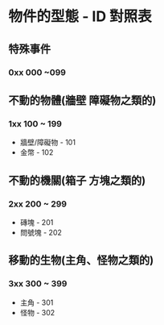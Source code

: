 # 物件的型態 - ID 對照表

## 特殊事件
### 0xx 000 ~099


## 不動的物體(牆壁 障礙物之類的)
### 1xx 100 ~ 199
* 牆壁/障礙物 - 101
* 金幣 - 102


## 不動的機關(箱子 方塊之類的)
### 2xx 200 ~ 299
*  磚塊 - 201
* 問號塊 - 202

## 移動的生物(主角、怪物之類的)
### 3xx 300 ~ 399
* 主角 - 301
* 怪物 - 302

